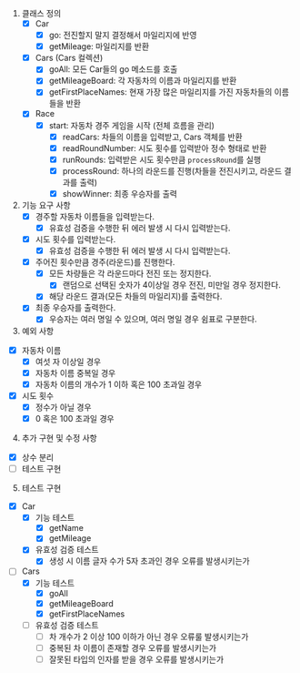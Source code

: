 1. 클래스 정의
   - [x] Car
     - [x] go: 전진할지 말지 결정해서 마일리지에 반영
     - [x] getMileage: 마일리지를 반환  
   - [x] Cars (Cars 컬렉션)
     - [x] goAll: 모든 Car들의 go 메소드를 호출
     - [x] getMileageBoard: 각 자동차의 이름과 마일리지를 반환
     - [x] getFirstPlaceNames: 현재 가장 많은 마일리지를 가진 자동차들의 이름들을 반환
   - [x] Race
     - [x] start: 자동차 경주 게임을 시작 (전체 흐름을 관리)
       - [x] readCars: 차들의 이름을 입력받고, Cars 객체를 반환
       - [x] readRoundNumber: 시도 횟수를 입력받아 정수 형태로 반환
       - [x] runRounds: 입력받은 시도 횟수만큼 `processRound`를 실행
       - [x] processRound: 하나의 라운드를 진행(차들을 전진시키고, 라운드 결과를 출력)
       - [x] showWinner: 최종 우승자를 출력

2. 기능 요구 사항
    - [x] 경주할 자동차 이름들을 입력받는다.
      - [x] 유효성 검증을 수행한 뒤 에러 발생 시 다시 입력받는다.
    - [x] 시도 횟수를 입력받는다.
      - [x] 유효성 검증을 수행한 뒤 에러 발생 시 다시 입력받는다.
    - [x] 주어진 횟수만큼 경주(라운드)를 진행한다.
      - [x] 모든 차량들은 각 라운드마다 전진 또는 정지한다.
        - [x] 랜덤으로 선택된 숫자가 4이상일 경우 전진, 미만일 경우 정지한다.
      - [x] 해당 라운드 결과(모든 차들의 마일리지)를 출력한다.
    - [x] 최종 우승자를 출력한다.
      - [x] 우승자는 여러 명일 수 있으며, 여러 명일 경우 쉼표로 구분한다.
  
3. 예외 사항
  - [x] 자동차 이름
    - [x] 여섯 자 이상일 경우
    - [x] 자동차 이름 중복일 경우
    - [x] 자동차 이름의 개수가 1 이하 혹은 100 초과일 경우
  - [x] 시도 횟수
    - [x] 정수가 아닐 경우
    - [x] 0 혹은 100 초과일 경우

4. 추가 구현 및 수정 사항
  - [x] 상수 분리  
  - [ ] 테스트 구현

5. 테스트 구현
 - [x] Car
   - [x] 기능 테스트 
     - [x] getName
     - [x] getMileage
   - [x] 유효성 검증 테스트
     - [x] 생성 시 이름 글자 수가 5자 초과인 경우 오류를 발생시키는가
 - [ ] Cars
   - [x] 기능 테스트 
     - [x] goAll
     - [x] getMileageBoard
     - [x] getFirstPlaceNames
   - [ ] 유효성 검증 테스트
     - [ ] 차 개수가 2 이상 100 이하가 아닌 경우 오류룰 발생시키는가
     - [ ] 중복된 차 이름이 존재할 경우 오류를 발생시키는가
     - [ ] 잘못된 타입의 인자를 받을 경우 오류를 발생시키는가
